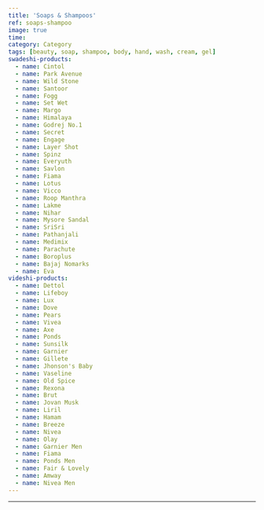 ```yaml
---
title: 'Soaps & Shampoos'
ref: soaps-shampoo
image: true
time: 
category: Category
tags: [beauty, soap, shampoo, body, hand, wash, cream, gel]
swadeshi-products:
  - name: Cintol
  - name: Park Avenue
  - name: Wild Stone
  - name: Santoor
  - name: Fogg
  - name: Set Wet
  - name: Margo
  - name: Himalaya
  - name: Godrej No.1
  - name: Secret
  - name: Engage
  - name: Layer Shot
  - name: Spinz
  - name: Everyuth
  - name: Savlon
  - name: Fiama
  - name: Lotus
  - name: Vicco
  - name: Roop Manthra
  - name: Lakme
  - name: Nihar
  - name: Mysore Sandal 
  - name: SriSri
  - name: Pathanjali
  - name: Medimix
  - name: Parachute
  - name: Boroplus
  - name: Bajaj Nomarks
  - name: Eva
videshi-products:
  - name: Dettol
  - name: Lifeboy
  - name: Lux
  - name: Dove
  - name: Pears
  - name: Vivea
  - name: Axe
  - name: Ponds
  - name: Sunsilk
  - name: Garnier
  - name: Gillete
  - name: Jhonson's Baby
  - name: Vaseline
  - name: Old Spice
  - name: Rexona
  - name: Brut
  - name: Jovan Musk
  - name: Liril
  - name: Hamam
  - name: Breeze
  - name: Nivea
  - name: Olay
  - name: Garnier Men
  - name: Fiama
  - name: Ponds Men
  - name: Fair & Lovely
  - name: Amway
  - name: Nivea Men
---
```





---


